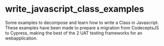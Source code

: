 # write_javascript_class_examples

Some examples to decompose and learn how to write a Class in Javascript. These examples have been made to prepare a migration from CodeceptsJS to Cypress, making the best of the 2 UAT testing frameworks for an webapplication.



